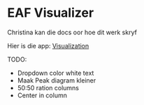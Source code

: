 # EAF Visualizer

Christina kan die docs oor hoe dit werk skryf

Hier is die app: [Visualization](https://eaf-visualizations.streamlit.app/)

TODO:

- Dropdown color white text
- Maak Peak diagram kleiner
- 50:50 ration columns
- Center in column